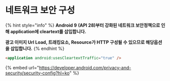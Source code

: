 # 네트워크 보안 구성

{% hint style="info" %}
**Android 9** **(API 28)부터 강화된 네트워크 보안정책으로 인해 application에 cleartext를 삽입합니다.**&#x20;

**광고 이미지 Url Load, 트래킹요소, Resource가 HTTP 구성될 수 있으므로 해당옵션을 삽입합니다.**
{% endhint %}

```html
<application android:usesCleartextTraffic="true" />
```

{% embed url="https://developer.android.com/privacy-and-security/security-config?hl=ko" %}
